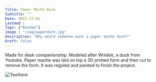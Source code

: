 ```yaml
---
Title: Paper Mache Duck
Subtitle: ""
Date: 2022-12-01
Lastmod : 
Tags: ["Random"]
image : "/img/paperduck.jpg"
Description: "Why would someone want a paper mache duck?"
Draft: false
---
```


Made for desk companionship. Modeled after Wrinkle, a duck from Youtube. Paper mache was laid on top a 3D printed form and then cut to remove the form. It was reguled and painted to finish the project. 

![Texthere](/img/duckopen.jpg "") 